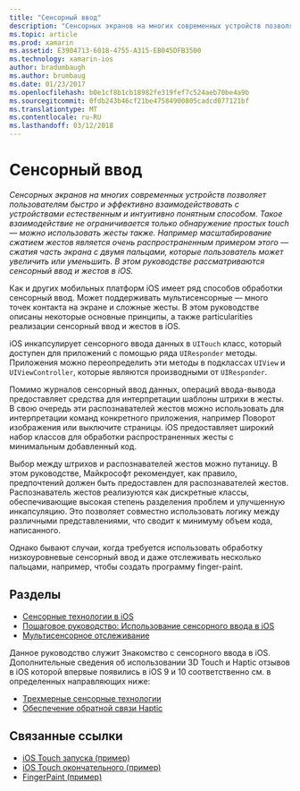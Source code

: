 ```yaml
---
title: "Сенсорный ввод"
description: "Сенсорных экранов на многих современных устройств позволяет пользователям быстро и эффективно взаимодействовать с устройствами естественным и интуитивно понятным способом. Такое взаимодействие не ограничивается только обнаружение простых touch — можно использовать жесты также. Например масштабирование сжатием жестов является очень распространенным примером этого — сжатия часть экрана с двумя пальцами, которые пользователь может увеличить или уменьшить. В этом руководстве рассматриваются сенсорный ввод и жестов в iOS."
ms.topic: article
ms.prod: xamarin
ms.assetid: E3904713-6018-4755-A315-EB045DFB3500
ms.technology: xamarin-ios
author: bradumbaugh
ms.author: brumbaug
ms.date: 01/23/2017
ms.openlocfilehash: b0e1cf8b1cb18982fe319fef7c524aeb70be4a9b
ms.sourcegitcommit: 0fdb243b46cf21be47584900805cadcd077121bf
ms.translationtype: MT
ms.contentlocale: ru-RU
ms.lasthandoff: 03/12/2018
---
```

# <a name="touch"></a>Сенсорный ввод

_Сенсорных экранов на многих современных устройств позволяет пользователям быстро и эффективно взаимодействовать с устройствами естественным и интуитивно понятным способом. Такое взаимодействие не ограничивается только обнаружение простых touch — можно использовать жесты также. Например масштабирование сжатием жестов является очень распространенным примером этого — сжатия часть экрана с двумя пальцами, которые пользователь может увеличить или уменьшить. В этом руководстве рассматриваются сенсорный ввод и жестов в iOS._


Как и других мобильных платформ iOS имеет ряд способов обработки сенсорный ввод. Может поддерживать мультисенсорные — много точек контакта на экране и сложные жесты. В этом руководстве описаны некоторые основные принципы, а также particularities реализации сенсорный ввод и жестов в iOS.

iOS инкапсулирует сенсорного ввода данных в `UITouch` класс, который доступен для приложений с помощью ряда `UIResponder` методы. Приложения можно переопределить эти методы в подклассах `UIView` и `UIViewController`, которые являются производными от `UIResponder`.

Помимо журналов сенсорный ввод данных, операций ввода-вывода предоставляет средства для интерпретации шаблоны штрихи в жесты. В свою очередь эти распознавателей жестов можно использовать для интерпретации команд конкретного приложения, например Поворот изображения или выключите страницы. iOS предоставляет широкий набор классов для обработки распространенных жесты с минимальным добавленный код.

Выбор между штрихов и распознавателей жестов можно путаницу. В этом руководстве, Майкрософт рекомендует, как правило, предпочтений должен быть предоставлен для распознавателей жестов. Распознаватель жестов реализуются как дискретные классы, обеспечивающие высокая степень разделения проблем и улучшенную инкапсуляцию. Это позволяет совместно использовать логику между различными представлениями, что сводит к минимуму объем кода, написанного.

Однако бывают случаи, когда требуется использовать обработку низкоуровневые сенсорный ввод и даже отслеживать несколько пальцами, например, чтобы создать программу finger-paint.

## <a name="sections"></a>Разделы

-  [Сенсорные технологии в iOS](touch-in-ios.md)
-  [Пошаговое руководство: Использование сенсорного ввода в iOS](ios-touch-walkthrough.md)
-  [Мультисенсорное отслеживание](touch-tracking.md)

Данное руководство служит Знакомство с сенсорного ввода в iOS. Дополнительные сведения об использовании 3D Touch и Haptic отзывов в iOS которой впервые появились в iOS 9 и 10 соответственно см. в определенных направляющих ниже:

* [Трехмерные сенсорные технологии](~/ios/platform/3d-touch.md)
* [Обеспечение обратной связи Haptic](~/ios/user-interface/ios-ui/haptic-feedback.md)



## <a name="related-links"></a>Связанные ссылки

- [iOS Touch запуска (пример)](https://developer.xamarin.com/samples/monotouch/ApplicationFundamentals/Touch_start)
- [iOS Touch окончательного (пример)](https://developer.xamarin.com/samples/monotouch/ApplicationFundamentals/Touch_final)
- [FingerPaint (пример)](https://developer.xamarin.com/samples/monotouch/ApplicationFundamentals/FingerPaint)
